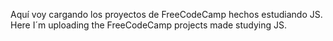 Aquí voy cargando los proyectos de FreeCodeCamp hechos estudiando JS.<br>
Here I´m uploading the FreeCodeCamp projects made studying JS.
